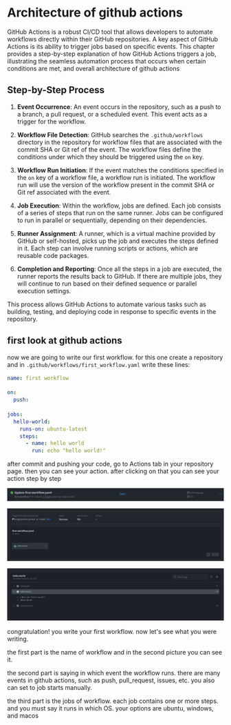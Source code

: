 # Architecture of github actions

GitHub Actions is a robust CI/CD tool that allows developers to automate workflows directly within their GitHub repositories. A key aspect of GitHub Actions is its ability to trigger jobs based on specific events. This chapter provides a step-by-step explanation of how GitHub Actions triggers a job, illustrating the seamless automation process that occurs when certain conditions are met, and overall architecture of github actions

## Step-by-Step Process

1. **Event Occurrence**:
   An event occurs in the repository, such as a push to a branch, a pull request, or a scheduled event. This event acts as a trigger for the workflow.

2. **Workflow File Detection**:
   GitHub searches the `.github/workflows` directory in the repository for workflow files that are associated with the commit SHA or Git ref of the event. The workflow files define the conditions under which they should be triggered using the `on` key.

3. **Workflow Run Initiation**:
   If the event matches the conditions specified in the `on` key of a workflow file, a workflow run is initiated. The workflow run will use the version of the workflow present in the commit SHA or Git ref associated with the event.

4. **Job Execution**:
   Within the workflow, jobs are defined. Each job consists of a series of steps that run on the same runner. Jobs can be configured to run in parallel or sequentially, depending on their dependencies.

5. **Runner Assignment**:
   A runner, which is a virtual machine provided by GitHub or self-hosted, picks up the job and executes the steps defined in it. Each step can involve running scripts or actions, which are reusable code packages.

6. **Completion and Reporting**:
   Once all the steps in a job are executed, the runner reports the results back to GitHub. If there are multiple jobs, they will continue to run based on their defined sequence or parallel execution settings.

This process allows GitHub Actions to automate various tasks such as building, testing, and deploying code in response to specific events in the repository.

## first look at github actions

now we are going to write our first workflow. for this one create a repository and in `.github/workflows/first_workflow.yaml` write these lines:

```yaml
name: first workflow

on:
  push:

jobs:
  hello-world:
    runs-on: ubuntu-latest
    steps:
      - name: hello world
        run: echo "hello world!"
```

after commit and pushing your code, go to Actions tab in your repository page. then you can see your action. after clicking on that you can see your action step by step

![first workflow1](images/first-workflow1.png)

![first workflow2](images/first-workflow2.png)

![first workflow3](images/first-workflow3.png)

congratulation! you write your first workflow. now let's see what you were writing.

the first part is the name of workflow and in the second picture you can see it.

the second part is saying in which event the workflow runs. there are many events in github actions, such as push, pull_request, issues, etc. you also can set to job starts manually.

the third part is the jobs of workflow. each job contains one or more steps. and you must say it runs in which OS. your options are ubuntu, windows, and macos
